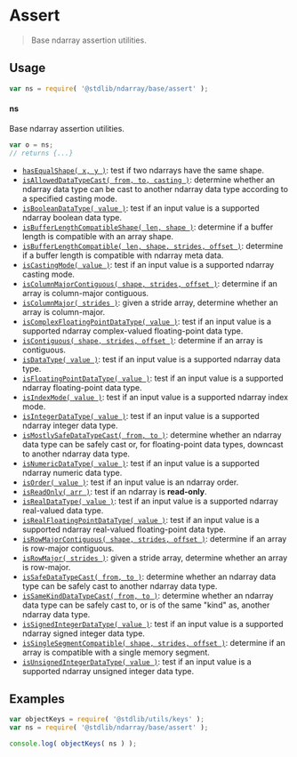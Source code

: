 <!--

@license Apache-2.0

Copyright (c) 2018 The Stdlib Authors.

Licensed under the Apache License, Version 2.0 (the "License");
you may not use this file except in compliance with the License.
You may obtain a copy of the License at

   http://www.apache.org/licenses/LICENSE-2.0

Unless required by applicable law or agreed to in writing, software
distributed under the License is distributed on an "AS IS" BASIS,
WITHOUT WARRANTIES OR CONDITIONS OF ANY KIND, either express or implied.
See the License for the specific language governing permissions and
limitations under the License.

-->

# Assert

> Base ndarray assertion utilities.

<section class="usage">

## Usage

```javascript
var ns = require( '@stdlib/ndarray/base/assert' );
```

#### ns

Base ndarray assertion utilities.

```javascript
var o = ns;
// returns {...}
```

<!-- <toc pattern="*"> -->

<div class="namespace-toc">

-   <span class="signature">[`hasEqualShape( x, y )`][@stdlib/ndarray/base/assert/has-equal-shape]</span><span class="delimiter">: </span><span class="description">test if two ndarrays have the same shape.</span>
-   <span class="signature">[`isAllowedDataTypeCast( from, to, casting )`][@stdlib/ndarray/base/assert/is-allowed-data-type-cast]</span><span class="delimiter">: </span><span class="description">determine whether an ndarray data type can be cast to another ndarray data type according to a specified casting mode.</span>
-   <span class="signature">[`isBooleanDataType( value )`][@stdlib/ndarray/base/assert/is-boolean-data-type]</span><span class="delimiter">: </span><span class="description">test if an input value is a supported ndarray boolean data type.</span>
-   <span class="signature">[`isBufferLengthCompatibleShape( len, shape )`][@stdlib/ndarray/base/assert/is-buffer-length-compatible-shape]</span><span class="delimiter">: </span><span class="description">determine if a buffer length is compatible with an array shape.</span>
-   <span class="signature">[`isBufferLengthCompatible( len, shape, strides, offset )`][@stdlib/ndarray/base/assert/is-buffer-length-compatible]</span><span class="delimiter">: </span><span class="description">determine if a buffer length is compatible with ndarray meta data.</span>
-   <span class="signature">[`isCastingMode( value )`][@stdlib/ndarray/base/assert/is-casting-mode]</span><span class="delimiter">: </span><span class="description">test if an input value is a supported ndarray casting mode.</span>
-   <span class="signature">[`isColumnMajorContiguous( shape, strides, offset )`][@stdlib/ndarray/base/assert/is-column-major-contiguous]</span><span class="delimiter">: </span><span class="description">determine if an array is column-major contiguous.</span>
-   <span class="signature">[`isColumnMajor( strides )`][@stdlib/ndarray/base/assert/is-column-major]</span><span class="delimiter">: </span><span class="description">given a stride array, determine whether an array is column-major.</span>
-   <span class="signature">[`isComplexFloatingPointDataType( value )`][@stdlib/ndarray/base/assert/is-complex-floating-point-data-type]</span><span class="delimiter">: </span><span class="description">test if an input value is a supported ndarray complex-valued floating-point data type.</span>
-   <span class="signature">[`isContiguous( shape, strides, offset )`][@stdlib/ndarray/base/assert/is-contiguous]</span><span class="delimiter">: </span><span class="description">determine if an array is contiguous.</span>
-   <span class="signature">[`isDataType( value )`][@stdlib/ndarray/base/assert/is-data-type]</span><span class="delimiter">: </span><span class="description">test if an input value is a supported ndarray data type.</span>
-   <span class="signature">[`isFloatingPointDataType( value )`][@stdlib/ndarray/base/assert/is-floating-point-data-type]</span><span class="delimiter">: </span><span class="description">test if an input value is a supported ndarray floating-point data type.</span>
-   <span class="signature">[`isIndexMode( value )`][@stdlib/ndarray/base/assert/is-index-mode]</span><span class="delimiter">: </span><span class="description">test if an input value is a supported ndarray index mode.</span>
-   <span class="signature">[`isIntegerDataType( value )`][@stdlib/ndarray/base/assert/is-integer-data-type]</span><span class="delimiter">: </span><span class="description">test if an input value is a supported ndarray integer data type.</span>
-   <span class="signature">[`isMostlySafeDataTypeCast( from, to )`][@stdlib/ndarray/base/assert/is-mostly-safe-data-type-cast]</span><span class="delimiter">: </span><span class="description">determine whether an ndarray data type can be safely cast or, for floating-point data types, downcast to another ndarray data type.</span>
-   <span class="signature">[`isNumericDataType( value )`][@stdlib/ndarray/base/assert/is-numeric-data-type]</span><span class="delimiter">: </span><span class="description">test if an input value is a supported ndarray numeric data type.</span>
-   <span class="signature">[`isOrder( value )`][@stdlib/ndarray/base/assert/is-order]</span><span class="delimiter">: </span><span class="description">test if an input value is an ndarray order.</span>
-   <span class="signature">[`isReadOnly( arr )`][@stdlib/ndarray/base/assert/is-read-only]</span><span class="delimiter">: </span><span class="description">test if an ndarray is **read-only**.</span>
-   <span class="signature">[`isRealDataType( value )`][@stdlib/ndarray/base/assert/is-real-data-type]</span><span class="delimiter">: </span><span class="description">test if an input value is a supported ndarray real-valued data type.</span>
-   <span class="signature">[`isRealFloatingPointDataType( value )`][@stdlib/ndarray/base/assert/is-real-floating-point-data-type]</span><span class="delimiter">: </span><span class="description">test if an input value is a supported ndarray real-valued floating-point data type.</span>
-   <span class="signature">[`isRowMajorContiguous( shape, strides, offset )`][@stdlib/ndarray/base/assert/is-row-major-contiguous]</span><span class="delimiter">: </span><span class="description">determine if an array is row-major contiguous.</span>
-   <span class="signature">[`isRowMajor( strides )`][@stdlib/ndarray/base/assert/is-row-major]</span><span class="delimiter">: </span><span class="description">given a stride array, determine whether an array is row-major.</span>
-   <span class="signature">[`isSafeDataTypeCast( from, to )`][@stdlib/ndarray/base/assert/is-safe-data-type-cast]</span><span class="delimiter">: </span><span class="description">determine whether an ndarray data type can be safely cast to another ndarray data type.</span>
-   <span class="signature">[`isSameKindDataTypeCast( from, to )`][@stdlib/ndarray/base/assert/is-same-kind-data-type-cast]</span><span class="delimiter">: </span><span class="description">determine whether an ndarray data type can be safely cast to, or is of the same "kind" as, another ndarray data type.</span>
-   <span class="signature">[`isSignedIntegerDataType( value )`][@stdlib/ndarray/base/assert/is-signed-integer-data-type]</span><span class="delimiter">: </span><span class="description">test if an input value is a supported ndarray signed integer data type.</span>
-   <span class="signature">[`isSingleSegmentCompatible( shape, strides, offset )`][@stdlib/ndarray/base/assert/is-single-segment-compatible]</span><span class="delimiter">: </span><span class="description">determine if an array is compatible with a single memory segment.</span>
-   <span class="signature">[`isUnsignedIntegerDataType( value )`][@stdlib/ndarray/base/assert/is-unsigned-integer-data-type]</span><span class="delimiter">: </span><span class="description">test if an input value is a supported ndarray unsigned integer data type.</span>

</div>

<!-- </toc> -->

</section>

<!-- /.usage -->

<section class="examples">

## Examples

<!-- TODO: better examples -->

<!-- eslint no-undef: "error" -->

```javascript
var objectKeys = require( '@stdlib/utils/keys' );
var ns = require( '@stdlib/ndarray/base/assert' );

console.log( objectKeys( ns ) );
```

</section>

<!-- /.examples -->

<!-- Section for related `stdlib` packages. Do not manually edit this section, as it is automatically populated. -->

<section class="related">

</section>

<!-- /.related -->

<!-- Section for all links. Make sure to keep an empty line after the `section` element and another before the `/section` close. -->

<section class="links">

<!-- <toc-links> -->

[@stdlib/ndarray/base/assert/has-equal-shape]: https://github.com/stdlib-js/ndarray/tree/main/base/assert/has-equal-shape

[@stdlib/ndarray/base/assert/is-allowed-data-type-cast]: https://github.com/stdlib-js/ndarray/tree/main/base/assert/is-allowed-data-type-cast

[@stdlib/ndarray/base/assert/is-boolean-data-type]: https://github.com/stdlib-js/ndarray/tree/main/base/assert/is-boolean-data-type

[@stdlib/ndarray/base/assert/is-buffer-length-compatible-shape]: https://github.com/stdlib-js/ndarray/tree/main/base/assert/is-buffer-length-compatible-shape

[@stdlib/ndarray/base/assert/is-buffer-length-compatible]: https://github.com/stdlib-js/ndarray/tree/main/base/assert/is-buffer-length-compatible

[@stdlib/ndarray/base/assert/is-casting-mode]: https://github.com/stdlib-js/ndarray/tree/main/base/assert/is-casting-mode

[@stdlib/ndarray/base/assert/is-column-major-contiguous]: https://github.com/stdlib-js/ndarray/tree/main/base/assert/is-column-major-contiguous

[@stdlib/ndarray/base/assert/is-column-major]: https://github.com/stdlib-js/ndarray/tree/main/base/assert/is-column-major

[@stdlib/ndarray/base/assert/is-complex-floating-point-data-type]: https://github.com/stdlib-js/ndarray/tree/main/base/assert/is-complex-floating-point-data-type

[@stdlib/ndarray/base/assert/is-contiguous]: https://github.com/stdlib-js/ndarray/tree/main/base/assert/is-contiguous

[@stdlib/ndarray/base/assert/is-data-type]: https://github.com/stdlib-js/ndarray/tree/main/base/assert/is-data-type

[@stdlib/ndarray/base/assert/is-floating-point-data-type]: https://github.com/stdlib-js/ndarray/tree/main/base/assert/is-floating-point-data-type

[@stdlib/ndarray/base/assert/is-index-mode]: https://github.com/stdlib-js/ndarray/tree/main/base/assert/is-index-mode

[@stdlib/ndarray/base/assert/is-integer-data-type]: https://github.com/stdlib-js/ndarray/tree/main/base/assert/is-integer-data-type

[@stdlib/ndarray/base/assert/is-mostly-safe-data-type-cast]: https://github.com/stdlib-js/ndarray/tree/main/base/assert/is-mostly-safe-data-type-cast

[@stdlib/ndarray/base/assert/is-numeric-data-type]: https://github.com/stdlib-js/ndarray/tree/main/base/assert/is-numeric-data-type

[@stdlib/ndarray/base/assert/is-order]: https://github.com/stdlib-js/ndarray/tree/main/base/assert/is-order

[@stdlib/ndarray/base/assert/is-read-only]: https://github.com/stdlib-js/ndarray/tree/main/base/assert/is-read-only

[@stdlib/ndarray/base/assert/is-real-data-type]: https://github.com/stdlib-js/ndarray/tree/main/base/assert/is-real-data-type

[@stdlib/ndarray/base/assert/is-real-floating-point-data-type]: https://github.com/stdlib-js/ndarray/tree/main/base/assert/is-real-floating-point-data-type

[@stdlib/ndarray/base/assert/is-row-major-contiguous]: https://github.com/stdlib-js/ndarray/tree/main/base/assert/is-row-major-contiguous

[@stdlib/ndarray/base/assert/is-row-major]: https://github.com/stdlib-js/ndarray/tree/main/base/assert/is-row-major

[@stdlib/ndarray/base/assert/is-safe-data-type-cast]: https://github.com/stdlib-js/ndarray/tree/main/base/assert/is-safe-data-type-cast

[@stdlib/ndarray/base/assert/is-same-kind-data-type-cast]: https://github.com/stdlib-js/ndarray/tree/main/base/assert/is-same-kind-data-type-cast

[@stdlib/ndarray/base/assert/is-signed-integer-data-type]: https://github.com/stdlib-js/ndarray/tree/main/base/assert/is-signed-integer-data-type

[@stdlib/ndarray/base/assert/is-single-segment-compatible]: https://github.com/stdlib-js/ndarray/tree/main/base/assert/is-single-segment-compatible

[@stdlib/ndarray/base/assert/is-unsigned-integer-data-type]: https://github.com/stdlib-js/ndarray/tree/main/base/assert/is-unsigned-integer-data-type

<!-- </toc-links> -->

</section>

<!-- /.links -->

